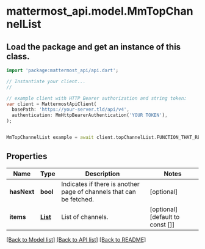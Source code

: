 # mattermost_api.model.MmTopChannelList

## Load the package and get an instance of this class.
```dart
import 'package:mattermost_api/api.dart';

// Instantiate your client...
//

// example client with HTTP Bearer authorization and string token:
var client = MattermostApiClient(
  basePath: 'https://your-server.tld/api/v4',
  authentication: MmHttpBearerAuthentication('YOUR TOKEN'),
);


MmTopChannelList example = await client.topChannelList.FUNCTION_THAT_RETURNS_THIS_CLASS();

```

## Properties
Name | Type | Description | Notes
------------ | ------------- | ------------- | -------------
**hasNext** | **bool** | Indicates if there is another page of channels that can be fetched. | [optional] 
**items** | [**List<MmTopChannel>**](MmTopChannel.md) | List of channels. | [optional] [default to const []]

[[Back to Model list]](../GENERATED_README.md#documentation-for-models) [[Back to API list]](../GENERATED_README.md#documentation-for-api-endpoints) [[Back to README]](../GENERATED_README.md)


